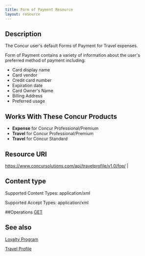 ```yaml
---
title: Form of Payment Resource 
layout: resource
---
```





## Description
The Concur user's default Forms of Payment for Travel expenses.

Form of Payment contains a variety of information about the user's preferred method of payment including:

* Card display name
* Card vendor
* Credit card number
* Expiration date
* Card Owner's Name
* Billing Address
* Preferred usage

## Works With These Concur Products 

* **Expense** for Concur Professional/Premium
* **Travel** for Concur Professional/Premium
* **Travel** for Concur Standard

## Resource URI
https://www.concursolutions.com/api/travelprofile/v1.0/fop/ |

## Content type

Supported Content Types: application/xml

Supported Accept Types: application/xml

##Operations
 [GET][1]

## See also
[Loyalty Program][2]

[Travel Profile][3]

[1]: https://developer.concur.com/travel-profile/form-payment-resource/form-payment-resource-get
[2]: https://developer.concur.com/travel-profile/loyalty-program-resource
[3]: https://developer.concur.com/travel-profile/profile-resource
